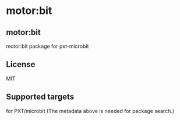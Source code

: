 # motor:bit


## motor:bit
motor:bit package for pxt-microbit

## License
MIT

## Supported targets
for PXT/microbit (The metadata above is needed for package search.)

